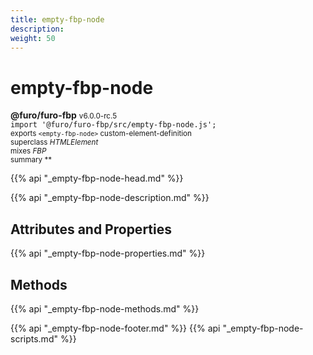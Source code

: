 ```yaml
---
title: empty-fbp-node
description: 
weight: 50
---
```


# empty-fbp-node
**@furo/furo-fbp** <small>v6.0.0-rc.5</small>
<br>`import '@furo/furo-fbp/src/empty-fbp-node.js';`<small>
<br>exports `<empty-fbp-node>` custom-element-definition
<br>superclass *HTMLElement*
<br> mixes *FBP*</small>
<br><small>summary **</small>

{{% api "_empty-fbp-node-head.md" %}}



{{% api "_empty-fbp-node-description.md" %}}


## Attributes and Properties
{{% api "_empty-fbp-node-properties.md" %}}




















## Methods
{{% api "_empty-fbp-node-methods.md" %}}






















{{% api "_empty-fbp-node-footer.md" %}}
{{% api "_empty-fbp-node-scripts.md" %}}
